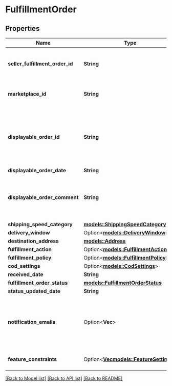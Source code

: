 # FulfillmentOrder

## Properties

Name | Type | Description | Notes
------------ | ------------- | ------------- | -------------
**seller_fulfillment_order_id** | **String** | The fulfillment order identifier submitted with the `createFulfillmentOrder` operation. | 
**marketplace_id** | **String** | The identifier for the marketplace the fulfillment order is placed against. | 
**displayable_order_id** | **String** | A fulfillment order identifier submitted with the `createFulfillmentOrder` operation. Displays as the order identifier in recipient-facing materials such as the packing slip. | 
**displayable_order_date** | **String** | Date timestamp | 
**displayable_order_comment** | **String** | A text block submitted with the `createFulfillmentOrder` operation. Displays in recipient-facing materials such as the packing slip. | 
**shipping_speed_category** | [**models::ShippingSpeedCategory**](ShippingSpeedCategory.md) |  | 
**delivery_window** | Option<[**models::DeliveryWindow**](DeliveryWindow.md)> |  | [optional]
**destination_address** | [**models::Address**](Address.md) |  | 
**fulfillment_action** | Option<[**models::FulfillmentAction**](FulfillmentAction.md)> |  | [optional]
**fulfillment_policy** | Option<[**models::FulfillmentPolicy**](FulfillmentPolicy.md)> |  | [optional]
**cod_settings** | Option<[**models::CodSettings**](CODSettings.md)> |  | [optional]
**received_date** | **String** | Date timestamp | 
**fulfillment_order_status** | [**models::FulfillmentOrderStatus**](FulfillmentOrderStatus.md) |  | 
**status_updated_date** | **String** | Date timestamp | 
**notification_emails** | Option<**Vec<String>**> | A list of email addresses that the seller provides that are used by Amazon to send ship-complete notifications to recipients on behalf of the seller. | [optional]
**feature_constraints** | Option<[**Vec<models::FeatureSettings>**](FeatureSettings.md)> | A list of features and their fulfillment policies to apply to the order. | [optional]

[[Back to Model list]](../README.md#documentation-for-models) [[Back to API list]](../README.md#documentation-for-api-endpoints) [[Back to README]](../README.md)


